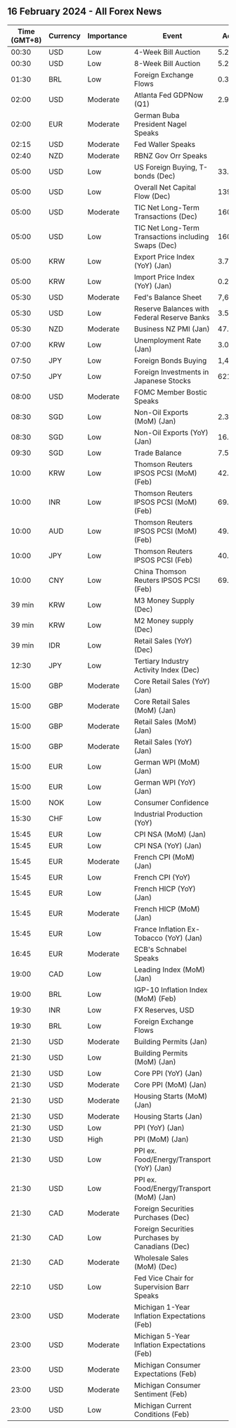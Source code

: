 ## 16 February 2024 - All Forex News

| Time (GMT+8) | Currency | Importance | Event | Actual | Forecast | Previous |
|------|----------|------------|-------|--------|----------|----------|
| 00:30 | USD | Low | 4-Week Bill Auction | 5.280% |  | 5.280% |
| 00:30 | USD | Low | 8-Week Bill Auction | 5.270% |  | 5.270% |
| 01:30 | BRL | Low | Foreign Exchange Flows | 0.321B |  | -1.473B |
| 02:00 | USD | Moderate | Atlanta Fed GDPNow (Q1) | 2.9% | 3.4% | 3.4% |
| 02:00 | EUR | Moderate | German Buba President Nagel Speaks |  |  |  |
| 02:15 | USD | Moderate | Fed Waller Speaks |  |  |  |
| 02:40 | NZD | Moderate | RBNZ Gov Orr Speaks |  |  |  |
| 05:00 | USD | Low | US Foreign Buying, T-bonds (Dec) | 33.80B |  | 72.40B |
| 05:00 | USD | Low | Overall Net Capital Flow (Dec) | 139.80B |  | 223.30B |
| 05:00 | USD | Moderate | TIC Net Long-Term Transactions (Dec) | 160.2B | 42.6B | 99.7B |
| 05:00 | USD | Low | TIC Net Long-Term Transactions including Swaps (Dec) | 160.20B |  | 99.70B |
| 05:00 | KRW | Low | Export Price Index (YoY) (Jan) | 3.7% |  | -2.4% |
| 05:00 | KRW | Low | Import Price Index (YoY) (Jan) | 0.2% |  | -4.1% |
| 05:30 | USD | Moderate | Fed's Balance Sheet | 7,634B |  | 7,631B |
| 05:30 | USD | Low | Reserve Balances with Federal Reserve Banks | 3.537T |  | 3.556T |
| 05:30 | NZD | Moderate | Business NZ PMI (Jan) | 47.3 |  | 43.1 |
| 07:00 | KRW | Low | Unemployment Rate (Jan) | 3.0% |  | 3.3% |
| 07:50 | JPY | Low | Foreign Bonds Buying | 1,499.3B |  | 456.7B |
| 07:50 | JPY | Low | Foreign Investments in Japanese Stocks | 621.3B |  | 308.2B |
| 08:00 | USD | Moderate | FOMC Member Bostic Speaks |  |  |  |
| 08:30 | SGD | Low | Non-Oil Exports (MoM) (Jan) | 2.30% | 0.50% | -1.70% |
| 08:30 | SGD | Low | Non-Oil Exports (YoY) (Jan) | 16.80% | 5.40% | -1.50% |
| 09:30 | SGD | Low | Trade Balance | 7.563B |  | 7.068B |
| 10:00 | KRW | Low | Thomson Reuters IPSOS PCSI (MoM) (Feb) | 42.45 |  | 38.79 |
| 10:00 | INR | Low | Thomson Reuters IPSOS PCSI (MoM) (Feb) | 69.38 |  | 66.51 |
| 10:00 | AUD | Low | Thomson Reuters IPSOS PCSI (MoM) (Feb) | 49.14 |  | 50.16 |
| 10:00 | JPY | Low | Thomson Reuters IPSOS PCSI (Feb) | 40.20 |  | 37.84 |
| 10:00 | CNY | Low | China Thomson Reuters IPSOS PCSI (Feb) | 69.21 |  | 70.38 |
| 39 min | KRW | Low | M3 Money Supply (Dec) |  |  | 5,283.9B |
| 39 min | KRW | Low | M2 Money supply (Dec) |  |  | 2.40% |
| 39 min | IDR | Low | Retail Sales (YoY) (Dec) |  |  | 2.1% |
| 12:30 | JPY | Low | Tertiary Industry Activity Index (Dec) |  | 0.20 | -0.80 |
| 15:00 | GBP | Moderate | Core Retail Sales (YoY) (Jan) |  | -1.6% | -2.1% |
| 15:00 | GBP | Moderate | Core Retail Sales (MoM) (Jan) |  | 1.7% | -3.3% |
| 15:00 | GBP | Moderate | Retail Sales (MoM) (Jan) |  | 1.5% | -3.2% |
| 15:00 | GBP | Moderate | Retail Sales (YoY) (Jan) |  | -1.4% | -2.4% |
| 15:00 | EUR | Low | German WPI (MoM) (Jan) |  | -0.4% | -0.6% |
| 15:00 | EUR | Low | German WPI (YoY) (Jan) |  |  | -2.6% |
| 15:00 | NOK | Low | Consumer Confidence |  |  | -33.50 |
| 15:30 | CHF | Low | Industrial Production (YoY) |  |  | 2.00% |
| 15:45 | EUR | Low | CPI NSA (MoM) (Jan) |  |  | 0.10% |
| 15:45 | EUR | Low | CPI NSA (YoY) (Jan) |  |  | 3.70% |
| 15:45 | EUR | Moderate | French CPI (MoM) (Jan) |  | -0.2% | 0.1% |
| 15:45 | EUR | Low | French CPI (YoY) |  | 3.1% | 3.7% |
| 15:45 | EUR | Low | French HICP (YoY) (Jan) |  | 3.4% | 4.1% |
| 15:45 | EUR | Moderate | French HICP (MoM) (Jan) |  | -0.2% | 0.1% |
| 15:45 | EUR | Low | France Inflation Ex-Tobacco (YoY) (Jan) |  |  | 3.60% |
| 16:45 | EUR | Moderate | ECB's Schnabel Speaks |  |  |  |
| 19:00 | CAD | Low | Leading Index (MoM) (Jan) |  |  | 0.05% |
| 19:00 | BRL | Low | IGP-10 Inflation Index (MoM) (Feb) |  |  | 0.4% |
| 19:30 | INR | Low | FX Reserves, USD |  |  | 622.47B |
| 19:30 | BRL | Low | Foreign Exchange Flows |  |  | -0.315B |
| 21:30 | USD | Moderate | Building Permits (Jan) |  | 1.509M | 1.493M |
| 21:30 | USD | Low | Building Permits (MoM) (Jan) |  |  | 1.8% |
| 21:30 | USD | Low | Core PPI (YoY) (Jan) |  | 1.6% | 1.8% |
| 21:30 | USD | Moderate | Core PPI (MoM) (Jan) |  | 0.1% | 0.0% |
| 21:30 | USD | Moderate | Housing Starts (MoM) (Jan) |  |  | -4.3% |
| 21:30 | USD | Moderate | Housing Starts (Jan) |  | 1.450M | 1.460M |
| 21:30 | USD | Low | PPI (YoY) (Jan) |  | 0.6% | 1.0% |
| 21:30 | USD | High | PPI (MoM) (Jan) |  | 0.1% | -0.1% |
| 21:30 | USD | Low | PPI ex. Food/Energy/Transport (YoY) (Jan) |  |  | 2.5% |
| 21:30 | USD | Low | PPI ex. Food/Energy/Transport (MoM) (Jan) |  |  | 0.2% |
| 21:30 | CAD | Moderate | Foreign Securities Purchases (Dec) |  | -6.45B | 11.43B |
| 21:30 | CAD | Low | Foreign Securities Purchases by Canadians (Dec) |  |  | 12.53B |
| 21:30 | CAD | Moderate | Wholesale Sales (MoM) (Dec) |  | 0.7% | 0.9% |
| 22:10 | USD | Low | Fed Vice Chair for Supervision Barr Speaks |  |  |  |
| 23:00 | USD | Moderate | Michigan 1-Year Inflation Expectations (Feb) |  |  | 2.9% |
| 23:00 | USD | Moderate | Michigan 5-Year Inflation Expectations (Feb) |  |  | 2.9% |
| 23:00 | USD | Moderate | Michigan Consumer Expectations (Feb) |  | 76.5 | 77.1 |
| 23:00 | USD | Moderate | Michigan Consumer Sentiment (Feb) |  | 80.0 | 79.0 |
| 23:00 | USD | Low | Michigan Current Conditions (Feb) |  | 82.0 | 81.9 |
